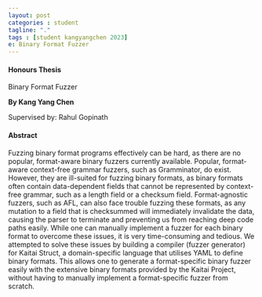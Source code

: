 ```yaml
---
layout: post
categories : student
tagline: "."
tags : [student kangyangchen 2023]
e: Binary Format Fuzzer
---
```


#### Honours Thesis

Binary Format Fuzzer

**By Kang Yang Chen**

Supervised by:   Rahul Gopinath

#### Abstract

Fuzzing binary format programs effectively can be hard, as there are no popular, format-aware binary fuzzers currently available. Popular, format-aware context-free grammar fuzzers, such as Gramminator, do exist. However, they are ill-suited for fuzzing binary formats, as binary formats often contain data-dependent fields that cannot be represented by context-free grammar, such as a length field or a checksum field. Format-agnostic fuzzers, such as AFL, can also face trouble fuzzing these formats, as any mutation to a field that is checksummed will immediately invalidate the data, causing the parser to terminate and preventing us from reaching deep code paths easily. While one can manually implement a fuzzer for each binary format to overcome these issues, it is very time-consuming and tedious.  We attempted to solve these issues by building a compiler (fuzzer generator) for Kaitai Struct, a domain-specific language that utilises YAML to define binary formats. This allows one to generate a format-specific binary fuzzer easily with the extensive binary formats provided by the Kaitai Project, without having to manually implement a format-specific fuzzer from scratch.

